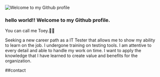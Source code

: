![Welcome to my Github profile](https://user-images.githubusercontent.com/109033600/211197263-e2594de4-ed27-4384-9364-c94e1fce5bbc.jpg)

### hello world!! Welcome to my Github profile.
You can call me Toey.👌🏼

Seeking a new career path as a IT Tester that allows me to show my ability to learn on the job. I undergone training on testing tools. I am attentive to every detail and able to handle my work on time. I want to apply the knowledge that I have learned to create value and benefits for the organization.

##contact
